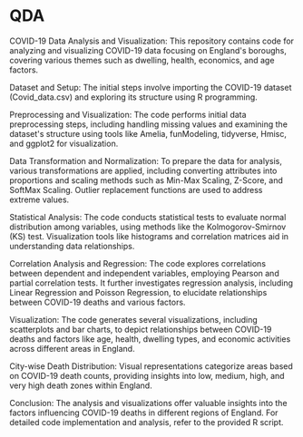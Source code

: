 # QDA
COVID-19 Data Analysis and Visualization:
This repository contains code for analyzing and visualizing COVID-19 data focusing on England's boroughs, covering various themes such as dwelling, health, economics, and age factors.

Dataset and Setup:
The initial steps involve importing the COVID-19 dataset (Covid_data.csv) and exploring its structure using R programming.

Preprocessing and Visualization:
The code performs initial data preprocessing steps, including handling missing values and examining the dataset's structure using tools like Amelia, funModeling, tidyverse, Hmisc, and ggplot2 for visualization.

Data Transformation and Normalization:
To prepare the data for analysis, various transformations are applied, including converting attributes into proportions and scaling methods such as Min-Max Scaling, Z-Score, and SoftMax Scaling. Outlier replacement functions are used to address extreme values.

Statistical Analysis:
The code conducts statistical tests to evaluate normal distribution among variables, using methods like the Kolmogorov-Smirnov (KS) test. Visualization tools like histograms and correlation matrices aid in understanding data relationships.

Correlation Analysis and Regression:
The code explores correlations between dependent and independent variables, employing Pearson and partial correlation tests. It further investigates regression analysis, including Linear Regression and Poisson Regression, to elucidate relationships between COVID-19 deaths and various factors.

Visualization:
The code generates several visualizations, including scatterplots and bar charts, to depict relationships between COVID-19 deaths and factors like age, health, dwelling types, and economic activities across different areas in England.

City-wise Death Distribution:
Visual representations categorize areas based on COVID-19 death counts, providing insights into low, medium, high, and very high death zones within England.

Conclusion:
The analysis and visualizations offer valuable insights into the factors influencing COVID-19 deaths in different regions of England.
For detailed code implementation and analysis, refer to the provided R script.
